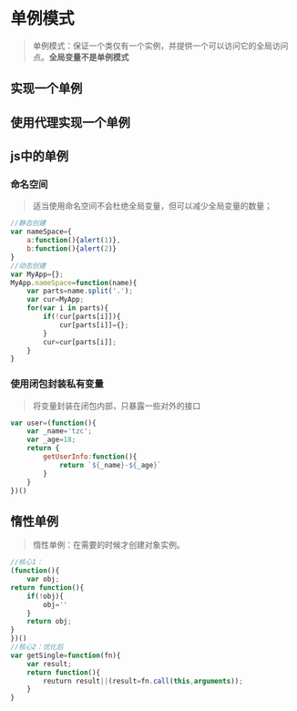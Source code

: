 # 单例模式

> 单例模式：保证一个类仅有一个实例，并提供一个可以访问它的全局访问点。**全局变量不是单例模式**

## 实现一个单例

## 使用代理实现一个单例

## js中的单例

### 命名空间

> 适当使用命名空间不会杜绝全局变量，但可以减少全局变量的数量；
```js
//静态创建
var nameSpace={
    a:function(){alert(1)},
    b:function(){alert(2)}
}
//动态创建
var MyApp={};
MyApp.nameSpace=function(name){
    var parts=name.split('.');
    var cur=MyApp;
    for(var i in parts){
        if(!cur[parts[i]]){
            cur[parts[i]]={};
        }
        cur=cur[parts[i]];
    }
}
```
### 使用闭包封装私有变量
> 将变量封装在闭包内部，只暴露一些对外的接口
```js
var user=(function(){
    var _name='tzc';
    var _age=18;
    return {
        getUserInfo:function(){
            return `${_name}-${_age}`
        }
    }
})()
```

## 惰性单例
> 惰性单例：在需要的时候才创建对象实例。

```js
//核心1：
(function(){
    var obj;
return function(){
    if(!obj){
        obj=''
    }
    return obj;
}
})()
//核心2：优化后
var getSingle=function(fn){
    var result;
    return function(){
        reuturn result||(result=fn.call(this,arguments));
    }
}
```